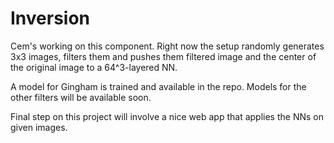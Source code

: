 # Inversion
Cem's working on this component. Right now the setup randomly generates 3x3 images, filters them
and pushes them filtered image and the center of the original image to a 64^3-layered NN.

A model for Gingham is trained and available in the repo. Models for the other filters will be
available soon.

Final step on this project will involve a nice web app that applies the NNs on given images.
